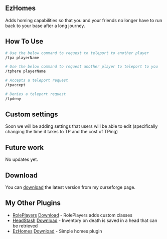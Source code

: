 ## EzHomes
Adds homing capabilities so that you and your friends no longer have to run back to your base after a long journey.

## How To Use

```bash
# Use the below command to request to teleport to another player
/tpa playerName

# Use the below command to request another player to teleport to you
/tphere playerName

# Accepts a teleport request
/tpaccept

# Denies a teleport request
/tpdeny
```

## Custom settings
Soon we will be adding settings that users will be able to edit (specifically changing the time it takes to TP and the cost of TPing)

## Future work
No updates yet.

## Download

You can [download](https://www.curseforge.com/minecraft/bukkit-plugins/teepeerequests) the latest version from my curseforge page.

## My Other Plugins

- [RolePlayers](https://github.com/Kasej01/RolePlayers) [Download](https://www.curseforge.com/minecraft/bukkit-plugins/teepeerequests) - RolePlayers adds custom classes
- [HeadStash](https://github.com/Kasej01/HeadStash) [Download](https://www.curseforge.com/minecraft/bukkit-plugins/headstash) - Inventory on death is saved in a head that can be retrieved
- [EzHomes](https://github.com/KaseJ01/EzHomes) [Download](https://www.curseforge.com/minecraft/bukkit-plugins/ezhomes) - Simple homes plugin
